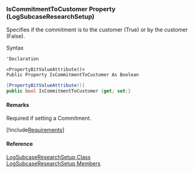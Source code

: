 ﻿### IsCommitmentToCustomer Property (LogSubcaseResearchSetup)

Specifies if the commitment is to the customer (True) or by the customer (False).

Syntax

```vbnet
'Declaration

<PropertyBitValueAttribute()>
Public Property IsCommitmentToCustomer As Boolean
```

```csharp
[PropertyBitValueAttribute()]
public bool IsCommitmentToCustomer {get; set;}
```

#### Remarks

Required if setting a Commitment.

[!include[Requirements](../partials/requirements.md)]

#### Reference

[LogSubcaseResearchSetup Class](FChoice.Toolkits.Clarify~FChoice.Toolkits.Clarify.Support.LogSubcaseResearchSetup.md)  
[LogSubcaseResearchSetup Members](FChoice.Toolkits.Clarify~FChoice.Toolkits.Clarify.Support.LogSubcaseResearchSetup_members.md)